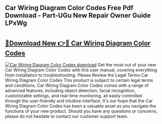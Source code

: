 ## Car Wiring Diagram Color Codes Free Pdf Download - Part-UGu New Repair Owner Guide LPxWg

# <h2><a href="http://dfovk33.blite.top/?on=Car+Wiring+Diagram+Color+Codes">🔗Download New 👉🔴 Car Wiring Diagram Color Codes</a></h2>

[![Car Wiring Diagram Color Codes download](https://i.imgur.com/lujVjoI.png)](http://dfovk33.blite.top/?on=Car+Wiring+Diagram+Color+Codes)
Get the most out of your new Car Wiring Diagram Color Codes with this user manual, covering everything from installation to troubleshooting. Please Review the Legal Terms Car Wiring Diagram Color Codes This product is subject to certain legal terms and conditions. Car Wiring Diagram Color Codes comes with a range of advanced features, including object detection, facial recognition, customizable settings, and real-time monitoring, all easily controlled through the user-friendly and intuitive interface. It's our hope that the Car Wiring Diagram Color Codes has been a valuable asset as you navigate the functions of your new product. Should you have any questions or concerns, please do not hesitate to contact our customer support team.
